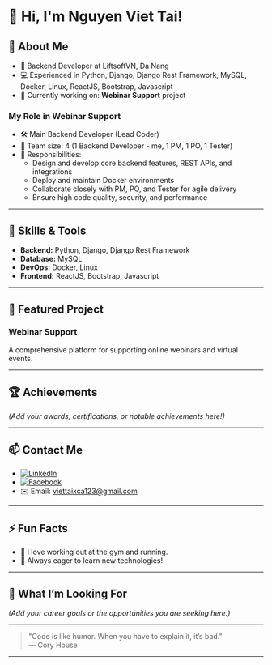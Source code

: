 # 👋 Hi, I'm Nguyen Viet Tai!

## 💼 About Me

- 🎯 Backend Developer at LiftsoftVN, Da Nang
- 💻 Experienced in Python, Django, Django Rest Framework, MySQL, Docker, Linux, ReactJS, Bootstrap, Javascript
- 🚀 Currently working on: **Webinar Support** project

### My Role in Webinar Support

- 🛠️ Main Backend Developer (Lead Coder)
- 👥 Team size: 4 (1 Backend Developer - me, 1 PM, 1 PO, 1 Tester)
- 🌟 Responsibilities:
  - Design and develop core backend features, REST APIs, and integrations
  - Deploy and maintain Docker environments
  - Collaborate closely with PM, PO, and Tester for agile delivery
  - Ensure high code quality, security, and performance

---

## 🚀 Skills & Tools

- **Backend:** Python, Django, Django Rest Framework
- **Database:** MySQL
- **DevOps:** Docker, Linux
- **Frontend:** ReactJS, Bootstrap, Javascript

---

## 🌟 Featured Project

### Webinar Support  
A comprehensive platform for supporting online webinars and virtual events.

---

## 🏆 Achievements

*(Add your awards, certifications, or notable achievements here!)*

---

## 📫 Contact Me

- [![LinkedIn](https://img.shields.io/badge/LinkedIn-blue?logo=linkedin)](https://www.linkedin.com/in/nguyen-viet-tai/)
- [![Facebook](https://img.shields.io/badge/Facebook-1877F2?logo=facebook&logoColor=white)](https://www.facebook.com/taixca.viet)
- ✉️ Email: viettaixca123@gmail.com

---

## ⚡ Fun Facts

- 💪 I love working out at the gym and running.
- 🌱 Always eager to learn new technologies!

---

## 🔎 What I’m Looking For

*(Add your career goals or the opportunities you are seeking here.)*

---

> "Code is like humor. When you have to explain it, it’s bad."  
> — Cory House

---

<!--
**viettaiii/viettaiii** is a ✨ special ✨ repository because its `README.md` (this file) appears on your GitHub profile.
-->
